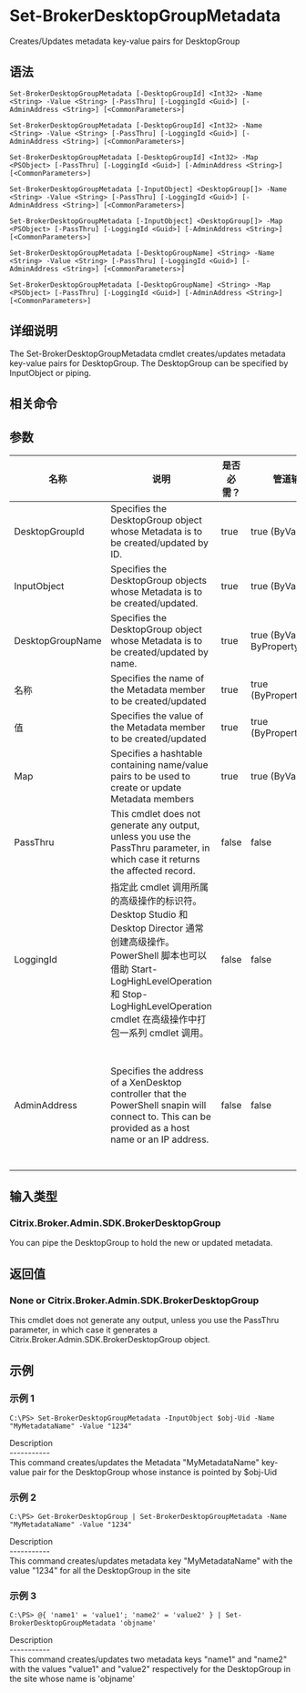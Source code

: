 # Set-BrokerDesktopGroupMetadata

Creates/Updates metadata key-value pairs for DesktopGroup

## 语法

    Set-BrokerDesktopGroupMetadata [-DesktopGroupId] <Int32> -Name <String> -Value <String> [-PassThru] [-LoggingId <Guid>] [-AdminAddress <String>] [<CommonParameters>]
    
    Set-BrokerDesktopGroupMetadata [-DesktopGroupId] <Int32> -Name <String> -Value <String> [-PassThru] [-LoggingId <Guid>] [-AdminAddress <String>] [<CommonParameters>]
    
    Set-BrokerDesktopGroupMetadata [-DesktopGroupId] <Int32> -Map <PSObject> [-PassThru] [-LoggingId <Guid>] [-AdminAddress <String>] [<CommonParameters>]
    
    Set-BrokerDesktopGroupMetadata [-InputObject] <DesktopGroup[]> -Name <String> -Value <String> [-PassThru] [-LoggingId <Guid>] [-AdminAddress <String>] [<CommonParameters>]
    
    Set-BrokerDesktopGroupMetadata [-InputObject] <DesktopGroup[]> -Map <PSObject> [-PassThru] [-LoggingId <Guid>] [-AdminAddress <String>] [<CommonParameters>]
    
    Set-BrokerDesktopGroupMetadata [-DesktopGroupName] <String> -Name <String> -Value <String> [-PassThru] [-LoggingId <Guid>] [-AdminAddress <String>] [<CommonParameters>]
    
    Set-BrokerDesktopGroupMetadata [-DesktopGroupName] <String> -Map <PSObject> [-PassThru] [-LoggingId <Guid>] [-AdminAddress <String>] [<CommonParameters>]
    

## 详细说明

The Set-BrokerDesktopGroupMetadata cmdlet creates/updates metadata key-value pairs for DesktopGroup. The DesktopGroup can be specified by InputObject or piping.

## 相关命令

## 参数

| 名称               | 说明                                                                                                                                                                              | 是否必需？ | 管道输入                           | 默认值                                                                                    |
| ---------------- | ------------------------------------------------------------------------------------------------------------------------------------------------------------------------------- | ----- | ------------------------------ | -------------------------------------------------------------------------------------- |
| DesktopGroupId   | Specifies the DesktopGroup object whose Metadata is to be created/updated by ID.                                                                                                | true  | true (ByValue)                 |                                                                                        |
| InputObject      | Specifies the DesktopGroup objects whose Metadata is to be created/updated.                                                                                                     | true  | true (ByValue)                 |                                                                                        |
| DesktopGroupName | Specifies the DesktopGroup object whose Metadata is to be created/updated by name.                                                                                              | true  | true (ByValue, ByPropertyName) |                                                                                        |
| 名称               | Specifies the name of the Metadata member to be created/updated                                                                                                                 | true  | true (ByPropertyName)          |                                                                                        |
| 值                | Specifies the value of the Metadata member to be created/updated                                                                                                                | true  | true (ByPropertyName)          |                                                                                        |
| Map              | Specifies a hashtable containing name/value pairs to be used to create or update Metadata members                                                                               | true  | true (ByValue)                 |                                                                                        |
| PassThru         | This cmdlet does not generate any output, unless you use the PassThru parameter, in which case it returns the affected record.                                                  | false | false                          | False                                                                                  |
| LoggingId        | 指定此 cmdlet 调用所属的高级操作的标识符。 Desktop Studio 和 Desktop Director 通常创建高级操作。 PowerShell 脚本也可以借助 Start-LogHighLevelOperation 和 Stop-LogHighLevelOperation cmdlet 在高级操作中打包一系列 cmdlet 调用。 | false | false                          |                                                                                        |
| AdminAddress     | Specifies the address of a XenDesktop controller that the PowerShell snapin will connect to. This can be provided as a host name or an IP address.                              | false | false                          | Localhost. Once a value is provided by any cmdlet, this value will become the default. |

## 输入类型

### Citrix.Broker.Admin.SDK.BrokerDesktopGroup

You can pipe the DesktopGroup to hold the new or updated metadata.

## 返回值

### None or Citrix.Broker.Admin.SDK.BrokerDesktopGroup

This cmdlet does not generate any output, unless you use the PassThru parameter, in which case it generates a Citrix.Broker.Admin.SDK.BrokerDesktopGroup object.

## 示例

### 示例 1

    C:\PS> Set-BrokerDesktopGroupMetadata -InputObject $obj-Uid -Name "MyMetadataName" -Value "1234"
    

Description  
\---\---\-----  
This command creates/updates the Metadata "MyMetadataName" key-value pair for the DesktopGroup whose instance is pointed by $obj-Uid

### 示例 2

    C:\PS> Get-BrokerDesktopGroup | Set-BrokerDesktopGroupMetadata -Name "MyMetadataName" -Value "1234"
    

Description  
\---\---\-----  
This command creates/updates metadata key "MyMetadataName" with the value "1234" for all the DesktopGroup in the site

### 示例 3

    C:\PS> @{ 'name1' = 'value1'; 'name2' = 'value2' } | Set-BrokerDesktopGroupMetadata 'objname'
    

Description  
\---\---\-----  
This command creates/updates two metadata keys "name1" and "name2" with the values "value1" and "value2" respectively for the DesktopGroup in the site whose name is 'objname'